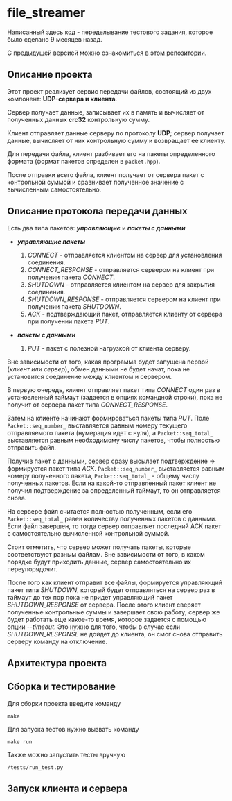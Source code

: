 # file_streamer

Написанный здесь код - переделывание тестового задания, которое было сделано 9 месяцев назад.

С предыдущей версией можно ознакомиться [в этом репозитории](https://github.com/dudelka/udp_server/).

## Описание проекта

Этот проект реализует сервис передачи файлов, состоящий из двух компонент: __UDP-сервера и клиента__.

Сервер получает данные, записывает их в память и вычисляет от полученных данных __crc32__ контрольную сумму.

Клиент отправляет данные серверу по протоколу __UDP__; сервер получает данные, вычисляет от них контрольную сумму и возвращает ее клиенту.

Для передачи файла, клиент разбивает его на пакеты определенного формата (формат пакетов определен в `packet.hpp`).

После отправки всего файла, клиент получает от сервера пакет с контрольной суммой и сравнивает полученное значение с вычисленным самостоятельно.

## Описание протокола передачи данных

Есть два типа пакетов: _**управляющие**_ и _**пакеты с данными**_

* **_управляющие пакеты_**
  1. _CONNECT_ - отправляется клиентом на сервер для установления соединения.
  2. _CONNECT_RESPONSE_ - отправляется сервером на клиент при получении пакета _CONNECT_.
  3. _SHUTDOWN_ - отправляется клиентом на сервер для закрытия соединения.
  4. _SHUTDOWN_RESPONSE_ - отправляется сервером на клиент при получении пакета _SHUTDOWN_.
  5. _ACK_ - подтверждающий пакет, отправляется клиенту от сервера при получении пакета _PUT_.

* _**пакеты с данными**_
  1. _PUT_ - пакет с полезной нагрузкой от клиента серверу.

Вне зависимости от того, какая программа будет запущена первой (_клиент или сервер_), обмен данными не будет начат, пока не установится соединение между клиентом и сервером.

В первую очередь, клиент отправляет пакет типа _CONNECT_ один раз в установленный таймаут (задается в опциях командной строки), пока не получит от сервера пакет типа _CONNECT_RESPONSE_.

Затем на клиенте начинают формироваться пакеты типа _PUT_. Поле `Packet::seq_number_` выставляется равным номеру текущего отправляемого пакета (нумерация идет с нуля), а `Packet::seq_total_` выставляется равным необходимому числу пакетов, чтобы полностью отправить файл.

Получив пакет с данными, сервер сразу высылает подтверждение => формируется пакет типа _ACK_. `Packet::seq_number_` выставляется равным номеру полученного пакета, `Packet::seq_total_` - общему числу полученных пакетов. Если на какой-то отправленный пакет клиент не получил подтверждение за определенный таймаут, то он отправляется снова.

На сервере файл считается полностью полученным, если его `Packet::seq_total_` равен количеству полученных пакетов с данными. Если файл завершен, то тогда сервер отправляет последний ACK пакет с самостоятельно вычисленной контрольной суммой.

Стоит отметить, что сервер может получать пакеты, которые соответствуют разным файлам. Вне зависимости от того, в каком порядке будут приходить данные, сервер самостоятельно их переупорядочит.

После того  как клиент отправит все файлы, формируется управляющий пакет типа _SHUTDOWN_, который будет отправляться на сервер раз в таймаут до тех пор пока не придет управляющий пакет _SHUTDOWN_RESPONSE_ от сервера. После этого клиент сверяет полученные контрольные суммы и завершает свою работу; сервер же будет работать еще какое-то время, которое задается с помощью опции _--timeout_. Это нужно для того, чтобы в случае если _SHUTDOWN_RESPONSE_ не дойдет до клиента, он смог снова отправить серверу команду на отключение.

## Архитектура проекта



## Сборка и тестирование

Для сборки проекта введите команду

```
make
```

Для запуска тестов нужно вызвать команду

```
make run
```

Также можно запустить тесты вручную

```
/tests/run_test.py
```

## Запуск клиента и сервера
